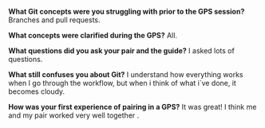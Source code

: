 **What Git concepts were you struggling with prior to the GPS session?**
Branches and pull requests.

**What concepts were clarified during the GPS?**
All.

**What questions did you ask your pair and the guide?**
I asked lots of questions.

**What still confuses you about Git?**
I understand how everything works when I go through the workflow, but when i think of what i`ve done, it becomes cloudy.

**How was your first experience of pairing in a GPS?**
It was great! I think me and my pair worked very well together .

